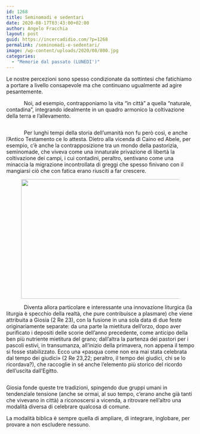 ```yaml
---
id: 1268
title: Seminomadi e sedentari
date: 2020-08-17T03:43:00+02:00
author: Angelo Fracchia
layout: post
guid: https://incercadidio.com/?p=1268
permalink: /seminomadi-e-sedentari/
image: /wp-content/uploads/2020/08/800.jpg
categories:
  - "Memorie dal passato (LUNEDI')"
---
```

 

Le nostre percezioni sono spesso condizionate da sottintesi che fatichiamo a portare a livello consapevole ma che continuano ugualmente ad agire pesantemente.

&nbsp;&nbsp;&nbsp;&nbsp;&nbsp;&nbsp;&nbsp;&nbsp;&nbsp;&nbsp;&nbsp; Noi, ad esempio, contrapponiamo la vita “in città” a quella “naturale, contadina”, integrando idealmente in un quadro armonico la coltivazione della terra e l’allevamento.<figure class="wp-block-image">

![]() </figure> 

&nbsp;&nbsp;&nbsp;&nbsp;&nbsp;&nbsp;&nbsp;&nbsp;&nbsp;&nbsp;&nbsp; Per lunghi tempi della storia dell’umanità non fu però così, e anche l’Antico Testamento ce lo attesta. Dietro alla vicenda di Caino ed Abele, per esempio, c’è anche la contrapposizione tra un mondo della pastorizia, seminomade, che viveva come una innaturale privazione di libertà la coltivazione dei campi, i cui contadini, peraltro, sentivano come una minaccia la migrazione incontrollata di greggi che spesso finivano con il mangiarsi ciò che con fatica erano riusciti a far crescere.<figure class="wp-block-image size-large is-resized">

<img src="https://incercadidio.com/wp-content/uploads/2020/08/801.jpg" alt="" class="wp-image-1270" width="651" height="320" srcset="https://incercadidio.com/wp-content/uploads/2020/08/801.jpg 435w, https://incercadidio.com/wp-content/uploads/2020/08/801-300x148.jpg 300w" sizes="(max-width: 651px) 100vw, 651px" /> </figure> 

&nbsp;&nbsp;&nbsp;&nbsp;&nbsp;&nbsp;&nbsp;&nbsp;&nbsp;&nbsp;&nbsp; Diventa allora particolare e interessante una innovazione liturgica (la liturgia è specchio della realtà, che pure contribuisce a plasmare) che viene attribuita a Giosia (2 Re 23), con la fusione in una sola data di due feste originariamente separate: da una parte la mietitura dell’orzo, dopo aver purificato i depositi delle scorie dell’anno precedente, come anticipo della ben più nutriente mietitura del grano; dall’altra la partenza dei pastori per i pascoli estivi, in transumanza, all’inizio della primavera, non appena il tempo si fosse stabilizzato. Ecco una «pasqua come non era mai stata celebrata dal tempo dei giudici» (2 Re 23,22; peraltro, il tempo dei giudici, chi se lo ricordava?), che raccoglie in sé anche l’elemento più storico del ricordo dell’uscita dall’Egitto. <figure class="wp-block-image">

![]() </figure> 

Giosia fonde queste tre tradizioni, spingendo due gruppi umani in tendenziale tensione (anche se ormai, al suo tempo, c’erano anche già tanti che vivevano in città) a riconoscersi a vicenda, a ritrovare nell’altro una modalità diversa di celebrare qualcosa di comune. 

La modalità biblica è sempre quella di ampliare, di integrare, inglobare, per provare a non escludere nessuno.